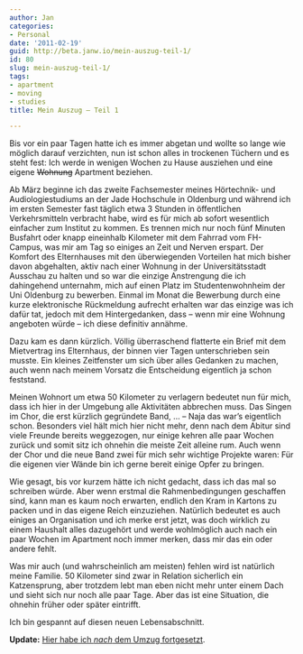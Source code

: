 ```yaml
---
author: Jan
categories:
- Personal
date: '2011-02-19'
guid: http://beta.janw.io/mein-auszug-teil-1/
id: 80
slug: mein-auszug-teil-1/
tags:
- apartment
- moving
- studies
title: Mein Auszug – Teil 1

---
```


Bis vor ein paar Tagen hatte ich es immer abgetan und wollte so lange wie möglich darauf verzichten, nun ist schon alles in trockenen Tüchern und es steht fest: Ich werde in wenigen Wochen zu Hause ausziehen und eine eigene <del>Wohnung</del> Apartment beziehen.

Ab März beginne ich das zweite Fachsemester meines Hörtechnik- und Audiologiestudiums an der Jade Hochschule in Oldenburg und während ich im ersten Semester fast täglich etwa 3 Stunden in öffentlichen Verkehrsmitteln verbracht habe, wird es für mich ab sofort wesentlich einfacher zum Institut zu kommen. Es trennen mich nur noch fünf Minuten Busfahrt oder knapp eineinhalb Kilometer mit dem Fahrrad vom FH-Campus, was mir am Tag so einiges an Zeit und Nerven erspart. Der Komfort des Elternhauses mit den überwiegenden Vorteilen hat mich bisher davon abgehalten, aktiv nach einer Wohnung in der Universitätsstadt Ausschau zu halten und so war die einzige Anstrengung die ich dahingehend unternahm, mich auf einen Platz im Studentenwohnheim der Uni Oldenburg zu bewerben. Einmal im Monat die Bewerbung durch eine kurze elektronische Rückmeldung aufrecht erhalten war das einzige was ich dafür tat, jedoch mit dem Hintergedanken, dass – wenn mir eine Wohnung angeboten würde – ich diese definitiv annähme.

<!--more-->

Dazu kam es dann kürzlich. Völlig überraschend flatterte ein Brief mit dem Mietvertrag ins Elternhaus, der binnen vier Tagen unterschrieben sein musste. Ein kleines Zeitfenster um sich über alles Gedanken zu machen, auch wenn nach meinem Vorsatz die Entscheidung eigentlich ja schon feststand.

Meinen Wohnort um etwa 50 Kilometer zu verlagern bedeutet nun für mich, dass ich hier in der Umgebung alle Aktivitäten abbrechen muss. Das Singen im Chor, die erst kürzlich gegründete Band, … – Naja das war&#8217;s eigentlich schon. Besonders viel hält mich hier nicht mehr, denn nach dem Abitur sind viele Freunde bereits weggezogen, nur einige kehren alle paar Wochen zurück und somit sitz ich ohnehin die meiste Zeit alleine rum. Auch wenn der Chor und die neue Band zwei für mich sehr wichtige Projekte waren: Für die eigenen vier Wände bin ich gerne bereit einige Opfer zu bringen.

Wie gesagt, bis vor kurzem hätte ich nicht gedacht, dass ich das mal so schreiben würde. Aber wenn erstmal die Rahmenbedingungen geschaffen sind, kann man es kaum noch erwarten, endlich den Kram in Kartons zu packen und in das eigene Reich einzuziehen. Natürlich bedeutet es auch einiges an Organisation und ich merke erst jetzt, was doch wirklich zu einem Haushalt alles dazugehört und werde wohlmöglich auch nach ein paar Wochen im Apartment noch immer merken, dass mir das ein oder andere fehlt.

Was mir auch (und wahrscheinlich am meisten) fehlen wird ist natürlich meine Familie. 50 Kilometer sind zwar in Relation sicherlich ein Katzensprung, aber trotzdem lebt man eben nicht mehr unter einem Dach und sieht sich nur noch alle paar Tage. Aber das ist eine Situation, die ohnehin früher oder später eintrifft.

Ich bin gespannt auf diesen neuen Lebensabschnitt.

**Update:** [Hier habe ich _nach_ dem Umzug fortgesetzt](/mein-auszug-teil-2).